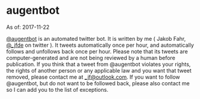 # augentbot
As of: 2017-11-22

[@augentbot](https://twitter.com/augentbot) is an automated twitter bot. It is written by me ( Jakob Fahr, [@_jfde](https://twitter.com/_jfde) on twitter ). It tweets automatically once per hour, and automatically follows and unfollows back once per hour. Please note that its tweets are computer-generated and are not being reviewed by a human before publication. If you think that a tweet from @augentbot violates your rights, the rights of another person or any applicable law and you want that tweet removed, please contact me at [_jf@outlook.com](mailto:_jf@outlook.com). If you want to follow @augentbot, but do not want to be followed back, please also contact me so I can add you to the list of exceptions.
